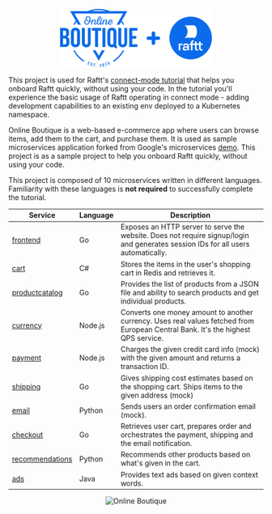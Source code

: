 <p align="center">
<img src="docs/img/raftt-online-boutique.svg" width="300" alt="Online Boutique" />
</p>

This project is used for Raftt's [connect-mode tutorial](https://docs.raftt.io/docs/basics/tutorials/connect_mode) that helps you onboard Raftt quickly, without using your code. In the tutorial you'll experience the basic usage of Raftt operating in connect mode - adding development capabilities to an existing env deployed to a Kubernetes namespace.

Online Boutique is a web-based e-commerce app where users can browse items, add them to the cart, and purchase them.
It is used as sample microservices application forked from Google's microservices [demo](https://github.com/GoogleCloudPlatform/microservices-demo). This project is  as a sample project to help you onboard Raftt quickly, without using your code.

This project is composed of 10 microservices written in different languages. Familiarity with these languages is **not required** to successfully complete the tutorial.

| Service                                              | Language      | Description                                                                                                                       |
| ---------------------------------------------------- | ------------- | --------------------------------------------------------------------------------------------------------------------------------- |
| [frontend](./src/frontend)                           | Go            | Exposes an HTTP server to serve the website. Does not require signup/login and generates session IDs for all users automatically. |
| [cart](./src/cartservice)                     | C#            | Stores the items in the user's shopping cart in Redis and retrieves it.                                                           |
| [productcatalog](./src/productcatalogservice) | Go            | Provides the list of products from a JSON file and ability to search products and get individual products.                        |
| [currency](./src/currencyservice)             | Node.js       | Converts one money amount to another currency. Uses real values fetched from European Central Bank. It's the highest QPS service. |
| [payment](./src/paymentservice)               | Node.js       | Charges the given credit card info (mock) with the given amount and returns a transaction ID.                                     |
| [shipping](./src/shippingservice)             | Go            | Gives shipping cost estimates based on the shopping cart. Ships items to the given address (mock)                                 |
| [email](./src/emailservice)                   | Python        | Sends users an order confirmation email (mock).                                                                                   |
| [checkout](./src/checkoutservice)             | Go            | Retrieves user cart, prepares order and orchestrates the payment, shipping and the email notification.                            |
| [recommendations](./src/recommendationservice) | Python        | Recommends other products based on what's given in the cart.                                                                      |
| [ads](./src/adservice)                         | Java          | Provides text ads based on given context words.

<p align="center">
  <img
    src="https://raftt-resources.s3.eu-central-1.amazonaws.com/docs/tutorial/raftt_online_boutique.jpg"
    alt="Online Boutique"
  />
</p>
